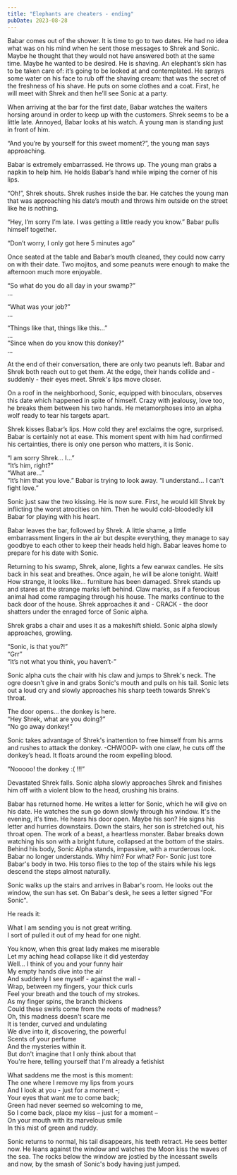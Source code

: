 ```yaml
---
title: "Elephants are cheaters - ending"
pubDate: 2023-08-28
---
```

Babar comes out of the shower. It is time to go to two dates. He had no idea what was on his mind when he sent those messages to Shrek and Sonic. Maybe he thought that they would not have answered both at the same time. Maybe he wanted to be desired. He is shaving. An elephant’s skin has to be taken care of: it’s going to be looked at and contemplated. He sprays some water on his face to rub off the shaving cream: that was the secret of the freshness of his shave. He puts on some clothes and a coat. First, he will meet with Shrek and then he’ll see Sonic at a party.

When arriving at the bar for the first date, Babar watches the waiters horsing around in order to keep up with the customers. Shrek seems to be a little late. Annoyed, Babar looks at his watch. A young man is standing just in front of him.

“And you’re by yourself for this sweet moment?”, the young man says approaching.

Babar is extremely embarrassed. He throws up. The young man grabs a napkin to help him. He holds Babar’s hand while wiping the corner of his lips.

“Oh!”, Shrek shouts. Shrek rushes inside the bar. He catches the young man that was approaching his date’s mouth and throws him outside on the street like he is nothing.

“Hey, I’m sorry I’m late. I was getting a little ready you know.” Babar pulls himself together.

“Don’t worry, I only got here 5 minutes ago”

Once seated at the table and Babar’s mouth cleaned, they could now carry on with their date. Two mojitos, and some peanuts were enough to make the afternoon much more enjoyable.

“So what do you do all day in your swamp?”\
…

“What was your job?”\
…

“Things like that, things like this…”\
…\
“Since when do you know this donkey?”\
…

At the end of their conversation, there are only two peanuts left. Babar and Shrek both reach out to get them. At the edge, their hands collide and - suddenly -  their eyes meet. Shrek's lips move closer.

On a roof in the neighborhood, Sonic, equipped with binoculars, observes this date which happened in spite of himself. Crazy with jealousy, love too, he breaks them between his two hands. He metamorphoses into an alpha wolf ready to tear his targets apart.
	
Shrek kisses Babar’s lips. How cold they are! exclaims the ogre, surprised. Babar is certainly not at ease. This moment spent with him had confirmed his certainties, there is only one person who matters, it is Sonic.
	
“I am sorry Shrek… I…”\
“It’s him, right?”\
“What are…”\
“It’s him that you love.” Babar is trying to look away. “I understand… I can’t fight love.”

Sonic just saw the two kissing. He is now sure. First, he would kill Shrek by inflicting the worst atrocities on him. Then he would cold-bloodedly kill Babar for playing with his heart.

Babar leaves the bar, followed by Shrek. A little shame, a little embarrassment lingers in the air but despite everything, they manage to say goodbye to each other to keep their heads held high. Babar leaves home to prepare for his date with Sonic.
	
Returning to his swamp, Shrek, alone, lights a few earwax candles. He sits back in his seat and breathes. Once again, he will be alone tonight. Wait! How strange, it looks like... furniture has been damaged. Shrek stands up and stares at the strange marks left behind. Claw marks, as if a ferocious animal had come rampaging through his house. The marks continue to the back door of the house. Shrek approaches it and - CRACK - the door shatters under the enraged force of Sonic alpha.

Shrek grabs a chair and uses it as a makeshift shield. Sonic alpha slowly approaches, growling.

“Sonic, is that you?!”\
“Grr”\
“It’s not what you think, you haven’t-”

Sonic alpha cuts the chair with his claw and jumps to Shrek's neck. The ogre doesn't give in and grabs Sonic's mouth and pulls on his tail. Sonic lets out a loud cry and slowly approaches his sharp teeth towards Shrek's throat.

The door opens… the donkey is here.\
“Hey Shrek, what are you doing?”\
“No go away donkey!”

Sonic takes advantage of Shrek's inattention to free himself from his arms and rushes to attack the donkey. -CHWOOP- with one claw, he cuts off the donkey’s head. It floats around the room expelling blood.

“Nooooo! the donkey :( !!!”

Devastated Shrek falls. Sonic alpha slowly approaches Shrek and finishes him off with a violent blow to the head, crushing his brains.

Babar has returned home. He writes a letter for Sonic, which he will give on his date. He watches the sun go down slowly through his window. It's the evening, it's time. He hears his door open. Maybe his son? He signs his letter and hurries downstairs. Down the stairs, her son is stretched out, his throat open. The work of a beast, a heartless monster. Babar breaks down watching his son with a bright future, collapsed at the bottom of the stairs. Behind his body, Sonic Alpha stands, impassive, with a murderous look. Babar no longer understands. Why him? For what? For- Sonic just tore Babar's body in two. His torso flies to the top of the stairs while his legs descend the steps almost naturally.

Sonic walks up the stairs and arrives in Babar's room. He looks out the window, the sun has set. On Babar's desk, he sees a letter signed "For Sonic".

He reads it:

What I am sending you is not great writing.\
I sort of pulled it out of my head for one night.

You know, when this great lady makes me miserable\
Let my aching head collapse like it did yesterday\
Well… I think of you and your funny hair\
My empty hands dive into the air\
And suddenly I see myself - against the wall -\
Wrap, between my fingers, your thick curls\
Feel your breath and the touch of my strokes.\
As my finger spins, the branch thickens\
Could these swirls come from the roots of madness?\
Oh, this madness doesn't scare me\
It is tender, curved and undulating\
We dive into it, discovering, the powerful\
Scents of your perfume\
And the mysteries within it.\
But don't imagine that I only think about that\
You're here, telling yourself that I'm already a fetishist

What saddens me the most is this moment:\
The one where I remove my lips from yours\
And I look at you - just for a moment -;\
Your eyes that want me to come back;\
Green had never seemed so welcoming to me,\
So I come back, place my kiss – just for a moment –\
On your mouth with its marvelous smile\
In this mist of green and ruddy.

Sonic returns to normal, his tail disappears, his teeth retract. He sees better now. He leans against the window and watches the Moon kiss the waves of the sea. The rocks below the window are jostled by the incessant swells and now, by the smash of Sonic's body having just jumped.
